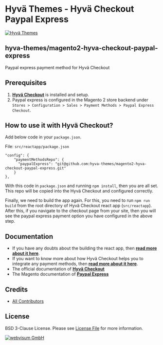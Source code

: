 # Hyvä Themes - Hyvä Checkout Paypal Express

[![Hyvä Themes](https://repository-images.githubusercontent.com/303806175/a3973c80-479c-11eb-8716-03e369d87143)](https://hyva.io/)

## hyva-themes/magento2-hyva-checkout-paypal-express

Paypal express payment method for Hyvä Checkout

## Prerequisites

1. **[Hyvä Checkout](https://github.com/hyva-themes/magento2-hyva-checkout)** is installed and setup.
2. Paypal express is configured in the Magento 2 store backend under `Stores > Configuration > Sales > Payment Methods > Paypal Express Checkout`.

## How to use it with Hyvä Checkout?
Add below code in your `package.json`.

File: `src/reactapp/package.json`

```
"config": {
    "paymentMethodsRepo": {
      "paypalExpress": "git@github.com:hyva-themes/magento2-hyva-checkout-paypal-express.git"
    }
},
```
With this code in `package.json` and running `npm install`, then you are all set. This repo will be copied into the Hyvä Checkout and configured correctly.

Finally, we need to build the app again. For this, you need to run `npm run build` from the root directory of Hyvä Checkout react app (`src/reactapp`). After this, if you navigate to the checkout page from your site, then you will see the paypal express payment option you have configured in the above step.

## Documentation

- If you have any doubts about the building the react app, then **[read more about it here](https://hyva-themes.github.io/magento2-hyva-checkout/build/)**.
- If you want to know more about how Hyvä Checkout helps you to integrate any payment methods, then **[read more about it here](https://hyva-themes.github.io/magento2-hyva-checkout/payment-integration/)**.
- The official documentation of **[Hyvä Checkout](https://hyva-themes.github.io/magento2-hyva-checkout)**
- The Magento documentation of **[Paypal Express](https://docs.magento.com/user-guide/payment/paypal-express-checkout.html)**

## Credits

- [All Contributors][link-contributors]

## License

BSD 3-Clause License. Please see [License File](LICENSE.txt) for more information.

[link-contributors]: ../../contributors

[![webvisum GmbH](https://webvisum.de/media/logo/websites/1/logo.png)](https://webvisum.de)

